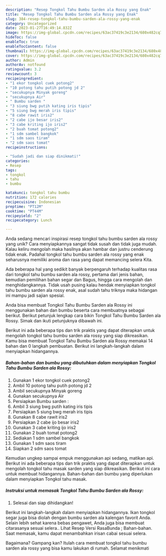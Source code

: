 ```yaml
---
description: "Resep Tongkol Tahu Bumbu Sarden ala Rossy yang Enak"
title: "Resep Tongkol Tahu Bumbu Sarden ala Rossy yang Enak"
slug: 384-resep-tongkol-tahu-bumbu-sarden-ala-rossy-yang-enak
category: Uncategorized
date: 2023-01-27T16:49:14.832Z
image: https://img-global.cpcdn.com/recipes/63ac37419c3e2134/680x482cq70/tongkol-tahu-bumbu-sarden-ala-rossy-foto-resep-utama.jpg
hideToc: false
enableToc: true
enableTocContent: false
thumbnail: https://img-global.cpcdn.com/recipes/63ac37419c3e2134/680x482cq70/tongkol-tahu-bumbu-sarden-ala-rossy-foto-resep-utama.jpg
cover: https://img-global.cpcdn.com/recipes/63ac37419c3e2134/680x482cq70/tongkol-tahu-bumbu-sarden-ala-rossy-foto-resep-utama.jpg
author: Admin
authorAv: notfound
ratingvalue: 3.2
reviewcount: 3
recipeingredient:
- "1 ekor tongkol cuek potong2"
- "10 potong tahu putih potong jd 2"
- "secukupnya Minyak goreng"
- "secukupnya Air"
- " Bumbu sarden "
- "3 siung bwg putih kating iris tipis"
- "5 siung bwg merah iris tipis"
- "8 cabe rawit iris2"
- "2 cabe ijo besar iris2"
- "3 cabe kriting ijo iris2"
- "2 buah tomat potong2"
- "1 sdm sambel bangkok"
- "1 sdm saos tiram"
- "2 sdm saos tomat"
recipeinstructions:

- "Sudah jadi dan siap dinikmati!"
categories:
- Resep
tags:
- tongkol
- tahu
- bumbu

katakunci: tongkol tahu bumbu 
nutrition: 172 calories
recipecuisine: Indonesian
preptime: "PT12M"
cooktime: "PT44M"
recipeyield: "2"
recipecategory: Lunch

---
```





Anda sedang mencari inspirasi resep tongkol tahu bumbu sarden ala rossy yang unik? Cara menyiapkannya sangat tidak susah dan tidak juga mudah. Kalau keliru mengolah maka hasilnya akan hambar dan justru cenderung tidak enak. Padahal tongkol tahu bumbu sarden ala rossy yang enak seharusnya memiliki aroma dan rasa yang dapat memancing selera Kita.





Ada beberapa hal yang sedikit banyak berpengaruh terhadap kualitas rasa dari tongkol tahu bumbu sarden ala rossy, pertama dari jenis bahan, kemudian pemilihan bahan segar dan Bagus, hingga cara mengolah dan menghidangkannya. Tidak usah pusing kalau hendak menyiapkan tongkol tahu bumbu sarden ala rossy enak,      asal sudah tahu triknya maka hidangan ini mampu jadi sajian spesial.














Anda bisa membuat Tongkol Tahu Bumbu Sarden ala Rossy ini menggunakan bahan dan bumbu beserta cara membuatnya sebagai berikut. Berikut petunjuk lengkap cara bikin Tongkol Tahu Bumbu Sarden ala Rossy. Simak dan ikuti petunjuknya dibawah ini.






Berikut ini ada beberapa tips dan trik praktis yang dapat diterapkan untuk mengolah tongkol tahu bumbu sarden ala rossy yang siap dikreasikan. Kamu bisa membuat Tongkol Tahu Bumbu Sarden ala Rossy memakai 14 bahan dan 0 langkah pembuatan. Berikut ini langkah-langkah dalam menyiapkan hidangannya.

<!--inarticleads1-->

##### Bahan-bahan dan bumbu yang dibutuhkan dalam menyiapkan Tongkol Tahu Bumbu Sarden ala Rossy:

1. Gunakan 1 ekor tongkol cuek potong2
1. Ambil 10 potong tahu putih potong jd 2
1. Ambil secukupnya Minyak goreng
1. Gunakan secukupnya Air
1. Persiapkan  Bumbu sarden :
1. Ambil 3 siung bwg putih kating iris tipis
1. Persiapkan 5 siung bwg merah iris tipis
1. Gunakan 8 cabe rawit iris2
1. Persiapkan 2 cabe ijo besar iris2
1. Gunakan 3 cabe kriting ijo iris2
1. Gunakan 2 buah tomat potong2
1. Sediakan 1 sdm sambel bangkok
1. Gunakan 1 sdm saos tiram
1. Siapkan 2 sdm saos tomat


Kemudian ungkep sampai empuk menggunakan api sedang, matikan api. Berikut ini ada beberapa tips dan trik praktis yang dapat diterapkan untuk mengolah tongkol tahu masak sarden yang siap dikreasikan. Berikut ini cara untuk membuat hidangannya. Bahan-bahan dan bumbu yang diperlukan dalam menyiapkan Tongkol tahu masak. 

<!--inarticleads2-->

##### Instruksi untuk memasak Tongkol Tahu Bumbu Sarden ala Rossy:


1. Selesai dan siap dihidangkan!

Berikut ini langkah-langkah dalam menyiapkan hidangannya. Ikan tongkol segar juga bisa diolah dengan bumbu sarden ala kalengan favorit Anda. Selain lebih sehat karena bebas pengawet, Anda juga bisa membuat citarasanya sesuai selera.. Lihat Resep Versi RasaBunda ; Bahan-bahan. Saat memasak, kamu dapat menambahkan irisan cabai sesuai selera. 

Bagaimana? Gampang kan? Itulah cara membuat tongkol tahu bumbu sarden ala rossy yang bisa kamu lakukan di rumah. Selamat menikmati
